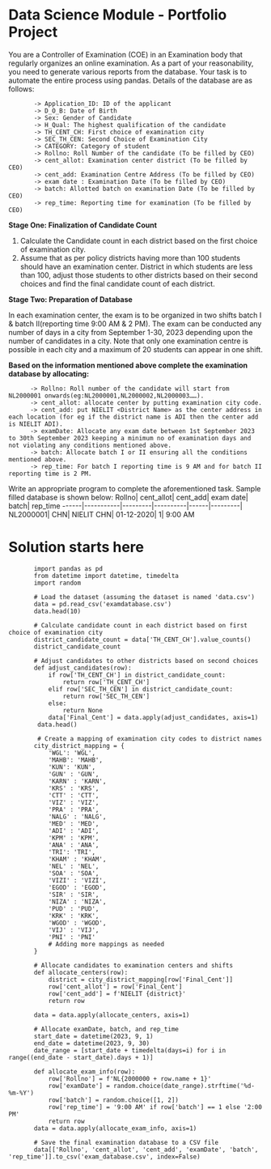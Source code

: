# Data Science Module - Portfolio Project 

You are a Controller of Examination (COE) in an Examination body that regularly organizes an online examination. As a part of your reasonability, you need to generate various reports from the database. Your task is to automate the entire process using pandas. Details of the database are as follows: 

           -> Application_ID: ID of the applicant
           -> D_O_B: Date of Birth
           -> Sex: Gender of Candidate
           -> H_Qual: The highest qualification of the candidate
           -> TH_CENT_CH: First choice of examination city
           -> SEC_TH_CEN: Second Choice of Examination City
           -> CATEGORY: Category of student
           -> Rollno: Roll Number of the candidate (To be filled by CEO)
           -> cent_allot: Examination center district (To be filled by CEO)
           -> cent_add: Examination Centre Address (To be filled by CEO)
           -> exam date : Examination Date (To be filled by CEO)
           -> batch: Allotted batch on examination Date (To be filled by CEO)
           -> rep_time: Reporting time for examination (To be filled by CEO)

**Stage One: Finalization of Candidate Count**
1. Calculate the Candidate count in each district based on the first choice of examination city.
2. Assume that as per policy districts having more than 100 students should have an examination center. District in which students are less than 100, adjust those students to other districts
based on their second choices and find the final candidate count of each district.

**Stage Two: Preparation of Database**

In each examination center, the exam is to be organized in two shifts batch I & batch II(reporting time 9:00 AM & 2 PM). The exam can be conducted any number of days in a city from
September 1-30, 2023 depending upon the number of candidates in a city. Note that only one examination centre is possible in each city and a maximum of 20 students can appear in one shift.

**Based on the information mentioned above complete the examination database by allocating:**

          -> Rollno: Roll number of the candidate will start from NL2000001 onwards(eg:NL2000001,NL2000002,NL2000003……).
          -> cent_allot: allocate center by putting examination city code.
          -> cent_add: put NIELIT <District Name> as the center address in each location (for eg if the district name is ADI then the center add is NIELIT ADI).
          -> examDate: Allocate any exam date between 1st September 2023 to 30th September 2023 keeping a minimum no of examination days and not violating any conditions mentioned above.
          -> batch: Allocate batch I or II ensuring all the conditions mentioned above.
          -> rep_time: For batch I reporting time is 9 AM and for batch II reporting time is 2 PM.

Write an appropriate program to complete the aforementioned task. Sample filled database is shown below:
Rollno| cent_allot| cent_add| exam date| batch| rep_time
------|-----------|---------|----------|------|---------|
NL2000001| CHN| NIELIT CHN| 01-12-2020| 1| 9:00 AM

# Solution starts here

           import pandas as pd
           from datetime import datetime, timedelta
           import random

           # Load the dataset (assuming the dataset is named 'data.csv')
           data = pd.read_csv('examdatabase.csv')
           data.head(10)
           
           # Calculate candidate count in each district based on first choice of examination city
           district_candidate_count = data['TH_CENT_CH'].value_counts()
           district_candidate_count

           # Adjust candidates to other districts based on second choices
           def adjust_candidates(row):
               if row['TH_CENT_CH'] in district_candidate_count:
                   return row['TH_CENT_CH']
               elif row['SEC_TH_CEN'] in district_candidate_count:
                   return row['SEC_TH_CEN']
               else:
                   return None
               data['Final_Cent'] = data.apply(adjust_candidates, axis=1)
            data.head()

            # Create a mapping of examination city codes to district names
           city_district_mapping = {
               'WGL': 'WGL',
               'MAHB': 'MAHB',
               'KUN': 'KUN',
               'GUN' : 'GUN',
               'KARN' : 'KARN',
               'KRS' : 'KRS',
               'CTT' : 'CTT',
               'VIZ' : 'VIZ',
               'PRA' : 'PRA',
               'NALG' : 'NALG',
               'MED' : 'MED',
               'ADI' : 'ADI',
               'KPM' : 'KPM',
               'ANA' : 'ANA',
               'TRI': 'TRI',
               'KHAM' : 'KHAM',
               'NEL' : 'NEL',
               'SOA' : 'SOA',
               'VIZI' : 'VIZI',
               'EGOD' : 'EGOD',
               'SIR' : 'SIR',
               'NIZA' : 'NIZA',
               'PUD' : 'PUD',
               'KRK' : 'KRK',
               'WGOD' : 'WGOD',
               'VIJ' : 'VIJ',
               'PNI' : 'PNI'
               # Adding more mappings as needed
           }

           # Allocate candidates to examination centers and shifts
           def allocate_centers(row):
               district = city_district_mapping[row['Final_Cent']]
               row['cent_allot'] = row['Final_Cent']
               row['cent_add'] = f'NIELIT {district}'
               return row

           data = data.apply(allocate_centers, axis=1)

           # Allocate examDate, batch, and rep_time
           start_date = datetime(2023, 9, 1)
           end_date = datetime(2023, 9, 30)
           date_range = [start_date + timedelta(days=i) for i in range((end_date - start_date).days + 1)]

           def allocate_exam_info(row):
               row['Rollno'] = f'NL{2000000 + row.name + 1}'
               row['examDate'] = random.choice(date_range).strftime('%d-%m-%Y')
               row['batch'] = random.choice([1, 2])
               row['rep_time'] = '9:00 AM' if row['batch'] == 1 else '2:00 PM'
               return row
           data = data.apply(allocate_exam_info, axis=1)

           # Save the final examination database to a CSV file
           data[['Rollno', 'cent_allot', 'cent_add', 'examDate', 'batch', 'rep_time']].to_csv('exam_database.csv', index=False)
           
           
